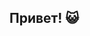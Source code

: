 ## Привет! 😺

<!--
**JulianaAstra/JulianaAstra** is a ✨ _special_ ✨ repository because its `README.md` (this file) appears on your GitHub profile.

![https://github.com/JulianaAstra/JulianaAstra/1508806401_giphyf-ezgif.com-speed.gif](https://github.com/JulianaAstra/JulianaAstra/blob/main/1508806401_giphyf-ezgif.com-speed.gif)
Here are some ideas to get you started:

- 🔭 I’m currently working on ...
- 🌱 I’m currently learning ...
- 👯 I’m looking to collaborate on ...
- 🤔 I’m looking for help with ...
- 💬 Ask me about ...
- 📫 How to reach me: ...
- 😄 Pronouns: ...
- ⚡ Fun fact: ...
-->
